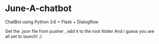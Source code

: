 # June-A-chatbot
ChatBot using Python 3.6 + Flask + Dialogflow 


Get the .json file from pusher , add it to the root folder And i guess you are all set to launch! ;)
